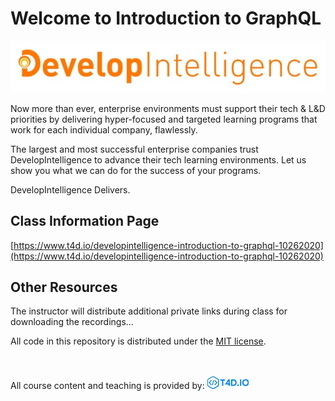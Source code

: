 # Welcome to Introduction to GraphQL

![DevelopIntelligence Logo](images/developintelligence-logo.jpg "DevelopIntelligence Logo")

Now more than ever, enterprise environments must support their tech & L&D priorities by delivering hyper-focused and targeted learning programs that work for each individual company, flawlessly.

The largest and most successful enterprise companies trust DevelopIntelligence to advance their tech learning environments. Let us show you what we can do for the success of your programs.

DevelopIntelligence Delivers.

## Class Information Page

[https://www.t4d.io/developintelligence-introduction-to-graphql-10262020](https://www.t4d.io/developintelligence-introduction-to-graphql-10262020)

## Other Resources

The instructor will distribute additional private links during class for downloading the recordings...

All code in this repository is distributed under the [MIT license](license.txt).

<br><br>
All course content and teaching is provided by: [<img src="images/t4dio-logo.gif" alt="T4D.IO Logo">](http://www.t4d.io)
